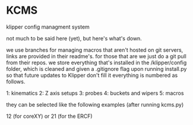# KCMS
klipper config managment system

not much to be said here (yet), but here's what's down.

we use branches for managing macros that aren't hosted on git servers, links are provided in their readme's.
for those that are we just do a git pull from their repos.
we store everything that's installed in the /klipper/config folder, which is cleaned and given a .gitignore flag upon running install.py so that future updates to Klipper don't fill it
everything is numbered as follows.

1: kinematics
2: Z axis setups
3: probes
4: buckets and wipers
5: macros

they can be selected like the following examples (after running kcms.py)

12 (for coreXY) or 21 (for the ERCF)
